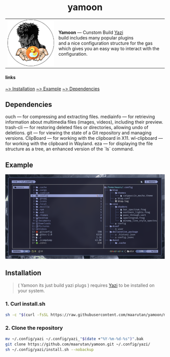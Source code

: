 <h1 align="center">yamoon</h1>

<table>
  <tr>
    <td><img src=".image/logo.png" width="200"/></td>
    <td>
      <strong>Yamoon</strong> — Cunstom Build <a href="https://github.com/sxyazi/yazi">Yazi</a><br/>
      build includes many popular plugins <br/>
      and a nice configuration structure for the gas  <br/>
      which gives you an easy way to interact with the configuration. 
    </td>
  </tr>
</table>

#### links

[~> Installation](#installation)
[~> Example](#example)
[~> Dependencies](#Dependencies)

## Dependencies

<p>
  ouch         —  for compressing and extracting files.
  mediainfo    —  for retrieving information about multimedia files (images, videos), including their preview.
  trash-cli    —  for restoring deleted files or directories, allowing undo of deletions.
  git          —  for viewing the state of a Git repository and managing versions.
  ClipBoard    —  for working with the clipboard in X11.
  wl-clipboard —  for working with the clipboard in Wayland.
  eza          —  for displaying the file structure as a tree, an enhanced version of the `ls` command.
</p>

## Example

![image](.image/yazi.png)

## Installation

> ( Yamoon its just build yazi plugs ) requires [Yazi](https://github.com/sxyazi/yazi) to be installed on your system.

### 1. Curl install.sh

```bash
sh -c "$(curl -fsSL https://raw.githubusercontent.com/maarutan/yamoon/main/install.sh)"
```

### 2. Clone the repository

```bash
mv ~/.config/yazi ~/.config/yazi_"$(date +"%Y-%m-%d-%s")".bak
git clone https://github.com/maarutan/yamoon.git ~/.config/yazi/
sh ~/.config/yazi/install.sh --nobackup
```
